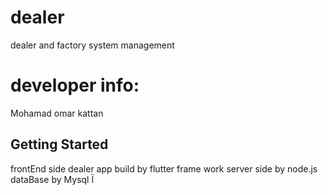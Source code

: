 # dealer

dealer and factory system management

# developer info:
Mohamad omar kattan 

## Getting Started
 frontEnd side dealer app build by flutter frame work
 server side by node.js
 dataBase by Mysql
Ï